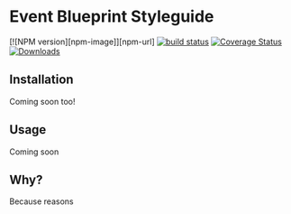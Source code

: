 # Event Blueprint Styleguide
[![NPM version][npm-image]][npm-url]
[![build status][travis-image]][travis-url]
[![Coverage Status][coveralls-image]][coveralls-url]
[![Downloads][downloads-image]][downloads-url]



## Installation
Coming soon too!

## Usage
Coming soon

## Why?
Because reasons

[travis-image]: https://img.shields.io/travis/MadsMadsDk/event-blueprint.svg?style=flat-square
[travis-url]: https://travis-ci.org/MadsMadsDk/event-blueprint
[coveralls-image]: https://coveralls.io/repos/MadsMadsDk/event-blueprint/badge.svg
[coveralls-url]: https://coveralls.io/r/MadsMadsDk/event-blueprint
[downloads-image]: http://img.shields.io/npm/dm/event-blueprint.svg?style=flat-square
[downloads-url]: https://npmjs.org/package/event-blueprint
